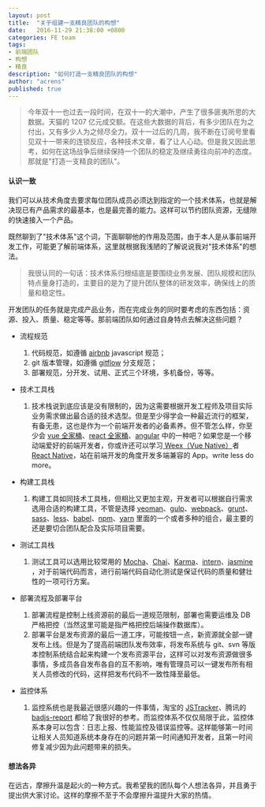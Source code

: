 ```yaml
---
layout: post
title:  "关于组建一支精良团队的构想"
date:   2016-11-29 21:38:00 +0800
categories: FE team
tags: 
- 前端团队
- 构想
- 精良
description: "如何打造一支精良团队的构想"
author: "acrens"
published: true
---
```


> 今年双十一也过去一段时间，在双十一的大潮中，产生了很多匪夷所思的大数据。天猫的 1207 亿元成交额。在这些大数据的背后，有多少团队在为之付出，又有多少人为之倾尽全力。双十一过后的几周，我不断在订阅号里看见双十一带来的连锁反应，各种技术文章，看了让人心动。但是我又因此思考，如何在这场战争后继续保持一个团队的稳定及继续勇往向前冲的态度。那就是"打造一支精良的团队"。
<!-- more -->

#### 认识一致
我们可以从技术角度去要求每位团队成员必须达到指定的一个技术体系，也就是解决现已有产品需求的最基本，也是最完善的能力。这样可以节约团队资源，无缝隙的快速接入一个产品。

既然聊到了"技术体系"这个词，下面聊聊他的作用及范围，由于本人是从事前端开发工作，可能更了解前端体系，这里就根据我浅陋的了解说说我对"技术体系"的想法。

> 我很认同的一句话：技术体系归根结底是要围绕业务发展、团队规模和团队特点量身打造的，主要目的是为了提升团队整体的研发效率，确保线上的质量和稳定性。

开发团队的任务就是完成产品业务，而在完成业务的同时要考虑的东西包括：资源、投入、质量、稳定等等。那前端团队如何通过自身特点去解决这些问题？

- 流程规范
    1. 代码规范，如遵循 [airbnb](https://github.com/airbnb/javascript) javascript 规范；
    2. git 版本管理，如遵循 [gitflow](http://www.ituring.com.cn/article/56870) 分支规范；
    3. 部署规范，分开发、试用、正式三个环境，多机备份，等等。

- 技术工具栈
    1. 技术栈说到底应该是没有限制的，因为这需要根据开发工程师及项目实际业务需求做出最合适的技术选型。但是至少得学会一种最近流行的框架，有备无患，这也是作为一个前端开发者的必备素养。但不管怎么样，你至少会 [vue 全家桶](https://vuefe.cn/v2/guide/)、[react 全家桶](http://reactjs.cn/react/docs/getting-started-zh-CN.html)、[angular](http://www.apjs.net/) 中的一种吧？如果您是一个移动端爱好的前端开发者，你或许还可以学习[ Weex（Vue Native）](https://alibaba.github.io/weex/)者 [React Native](http://reactnative.cn/docs/next/getting-started.html)，站在前端开发的角度开发多端兼容的 App。write less do more。

- 构建工具栈
    1. 构建工具如同技术工具栈，但相比又更加主观，开发者可以根据自行需求选用合适的构建工具，不管是选择 [yeoman](http://yeoman.io/authoring/index.html)、[gulp](http://www.gulpjs.com.cn/)、[webpack](https://webpack.vuefe.cn/configuration/index/)、[grunt](http://www.gruntjs.net/)、[sass](http://sass.bootcss.com/docs/sass-reference/)、[less](http://less.bootcss.com/)、[babel](http://babeljs.cn/)、[npm](https://www.npmjs.com/)、[yarn](https://yarnpkg.com/) 里面的一个或者多种的组合，最主要的还是要切合团队配合及实际项目需要。

- 测试工具栈
    1. 测试工具可以选用比较常用的 [Mocha](http://mochajs.org/)、[Chai](http://chaijs.com/)、[Karma](https://karma-runner.github.io/1.0/intro/installation.html)、[intern](https://theintern.github.io/)、[jasmine](http://jasmine.github.io/) ，对于前端代码而言，进行前端代码自动化测试是保证代码的质量和健壮性的一项可行方案。

- 部署流程及部署平台
    1. 部署流程是控制上线资源前的最后一道规范限制，部署也需要运维及 DB 严格把控（当然这里可能是指严格把控后端操作数据库）。
    2. 部署平台是发布资源的最后一道工序，可能按钮一点，新资源就全部一键发布上线。但是为了提高前端团队发布效率，将发布系统与 git、svn 等版本控制系统结合起来构建一个发布资源平台，这样可以对发布资源做很多事情，多成员各自发布各自的互不影响，唯有管理员可以一键发布所有相关人员修改的代码，这样把发布代码不一致性降至最低。

- 监控体系
    1. 监控系统也是我最近很感兴趣的一件事情，淘宝的 [JSTracker](http://taobaofed.org/blog/2015/10/28/jstracker-how-to-collect-data/)、腾讯的 [badjs-report](https://github.com/BetterJS/badjs-report) 都给了我很好的参考。而监控体系不仅仅局限于此，监控体系本身可以包含：日志上报、性能监控及错误监控等。这样能够第一时间让相关人员知道系统本身存在的问题并第一时间通知开发者，且第一时间修复减少因为此问题带来的损失。

#### 想法各异
在远古，摩擦升温是起火的一种方式。我希望我的团队每个人想法各异，并且勇于提出供大家讨论。这样的摩擦不至于不会摩擦升温提升大家的热情。
